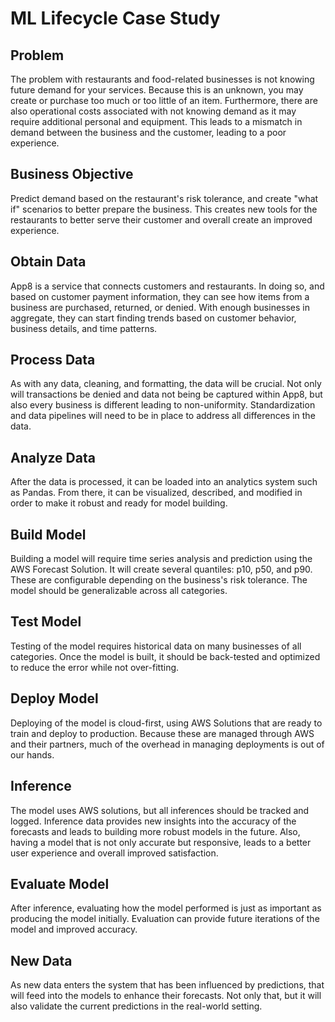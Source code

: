 # ML Lifecycle Case Study
## Problem

The problem with restaurants and food-related businesses is not knowing future demand for your services. Because this is an unknown, you may create or purchase too much or too little of an item. Furthermore, there are also operational costs associated with not knowing demand as it may require additional personal and equipment. This leads to a mismatch in demand between the business and the customer, leading to a poor experience.
## Business Objective

Predict demand based on the restaurant's risk tolerance, and create "what if" scenarios to better prepare the business. This creates new tools for the restaurants to better serve their customer and overall create an improved experience.
## Obtain Data

App8 is a service that connects customers and restaurants. In doing so, and based on customer payment information, they can see how items from a business are purchased, returned, or denied. With enough businesses in aggregate, they can start finding trends based on customer behavior, business details, and time patterns.
## Process Data

As with any data, cleaning, and formatting, the data will be crucial. Not only will transactions be denied and data not being be captured within App8, but also every business is different leading to non-uniformity. Standardization and data pipelines will need to be in place to address all differences in the data.
## Analyze Data

After the data is processed, it can be loaded into an analytics system such as Pandas. From there, it can be visualized, described, and modified in order to make it robust and ready for model building.
## Build Model

Building a model will require time series analysis and prediction using the AWS Forecast Solution. It will create several quantiles: p10, p50, and p90. These are configurable depending on the business's risk tolerance. The model should be generalizable across all categories.
## Test Model

Testing of the model requires historical data on many businesses of all categories. Once the model is built, it should be back-tested and optimized to reduce the error while not over-fitting.
## Deploy Model

Deploying of the model is cloud-first, using AWS Solutions that are ready to train and deploy to production. Because these are managed through AWS and their partners, much of the overhead in managing deployments is out of our hands.
## Inference

The model uses AWS solutions, but all inferences should be tracked and logged. Inference data provides new insights into the accuracy of the forecasts and leads to building more robust models in the future. Also, having a model that is not only accurate but responsive, leads to a better user experience and overall improved satisfaction.
## Evaluate Model

After inference, evaluating how the model performed is just as important as producing the model initially. Evaluation can provide future iterations of the model and improved accuracy.
## New Data

As new data enters the system that has been influenced by predictions, that will feed into the models to enhance their forecasts. Not only that, but it will also validate the current predictions in the real-world setting.
